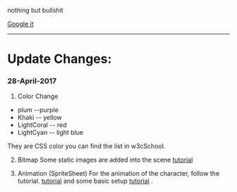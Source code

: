 nothing but bullshit

[Google it](https://www.google.com)

***

# Update Changes:
### **28-April-2017**

1. Color Change
  * plum  --purple
  * Khaki  -- yellow
  * LightCoral -- red
  * LightCyan  -- light blue

They are CSS color you can find the list in w3cSchool.


2. Bitmap
Some static images are added into the scene
[tutorial](http://createjs.com/docs/easeljs/classes/Bitmap.html)


3. Animation (SpriteSheet)
For the animation of the character, follow the tutorial.
[tutorial](http://createjs.com/docs/easeljs/classes/SpriteSheet.html)
and some basic setup
[tutorial](http://www.createjs.com/tutorials/Animation%20and%20Ticker/)
.




